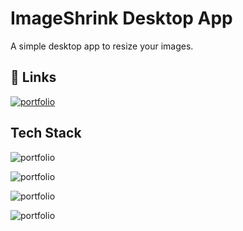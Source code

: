 

# ImageShrink Desktop App

A simple desktop app to resize your images.

## 🔗 Links
[![portfolio](https://img.shields.io/badge/tutorial-traversymedia-FF0000?style=for-the-badge&logo=youtube&logoColor=white)](https://youtu.be/ML743nrkMHw?si=-6a64g_R6Wsaov-D)



## Tech Stack
![portfolio](https://img.shields.io/badge/HTML5-E34F26?style=for-the-badge&logo=html5&logoColor=white) 

![portfolio](https://img.shields.io/badge/CSS3-1572B6?style=for-the-badge&logo=css3&logoColor=white)

![portfolio](https://img.shields.io/badge/JavaScript-323330?style=for-the-badge&logo=javascript&logoColor=F7DF1E)

![portfolio](https://img.shields.io/badge/Electron-191970?style=for-the-badge&logo=Electron&logoColor=white)
